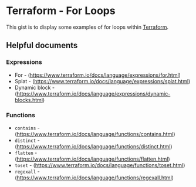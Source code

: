 # Terraform - For Loops

This gist is to display some examples of for loops within [Terraform](https://www.terraform.io/).

## Helpful documents

### Expressions

* For - (https://www.terraform.io/docs/language/expressions/for.html)
* Splat - (https://www.terraform.io/docs/language/expressions/splat.html)
* Dynamic block - (https://www.terraform.io/docs/language/expressions/dynamic-blocks.html)

### Functions
* `contains` - (https://www.terraform.io/docs/language/functions/contains.html)
* `distinct` - (https://www.terraform.io/docs/language/functions/distinct.html)
* `flatten` - (https://www.terraform.io/docs/language/functions/flatten.html)
* `toset` - (https://www.terraform.io/docs/language/functions/toset.html)
* `regexall` - (https://www.terraform.io/docs/language/functions/regexall.html)
